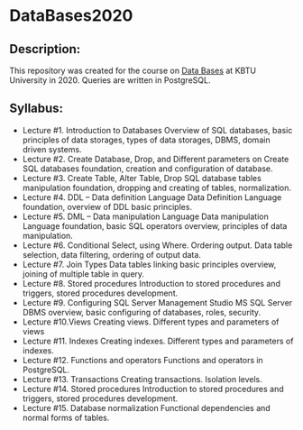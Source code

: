 #  DataBases2020
## Description:
This repository was created for the course on [Data Bases](https://github.com/bobur554396/DB2020FALL) at KBTU University in 2020. Queries are written in PostgreSQL.
## Syllabus:
* Lecture #1. Introduction to 
Databases 
Overview of SQL databases, basic 
principles of data storages, types of 
data storages, DBMS, domain 
driven systems.
* Lecture #2. Create Database, 
Drop, and Different parameters 
on Create 
SQL databases foundation, 
creation and configuration of 
database.
* Lecture #3. Create Table, Alter 
Table, Drop 
SQL database tables manipulation 
foundation, dropping and creating 
of tables, normalization.
* Lecture #4. DDL – Data 
definition Language 
Data Definition Language 
foundation, overview of DDL 
basic principles.
* Lecture #5. DML – Data 
manipulation Language 
Data manipulation Language 
foundation, basic SQL operators 
overview, principles of data 
manipulation.
* Lecture #6. Conditional Select, 
using Where. Ordering output. 
Data table selection, data filtering, 
ordering of output data. 
* Lecture #7. Join Types 
Data tables linking basic principles 
overview, joining of multiple table 
in query.
* Lecture #8. Stored procedures 
Introduction to stored procedures 
and triggers, stored procedures 
development.
* Lecture #9. Configuring SQL 
Server Management Studio 
MS SQL Server DBMS overview, 
basic configuring of databases, 
roles, security.
* Lecture #10.Views 
Creating views. Different types 
and parameters of views
* Lecture #11. Indexes 
Creating indexes. Different types 
and parameters of indexes.
* Lecture #12. Functions and 
operators 
Functions and operators in 
PostgreSQL.
* Lecture #13. Transactions 
Creating transactions. Isolation 
levels.
* Lecture #14. Stored procedures 
Introduction to stored procedures 
and triggers, stored procedures 
development.
* Lecture #15. Database 
normalization 
Functional dependencies and 
normal forms of tables.


